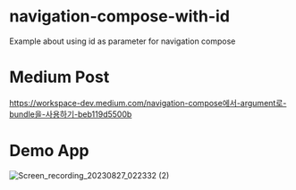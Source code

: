# navigation-compose-with-id

Example about using id as parameter for navigation compose

# Medium Post
https://workspace-dev.medium.com/navigation-compose에서-argument로-bundle을-사용하기-beb119d5500b

# Demo App
![Screen_recording_20230827_022332 (2)](https://github.com/workspace/navigation-compose-with-id/assets/7759511/e514a338-f92f-43a6-a28f-9e97e9538a37)
